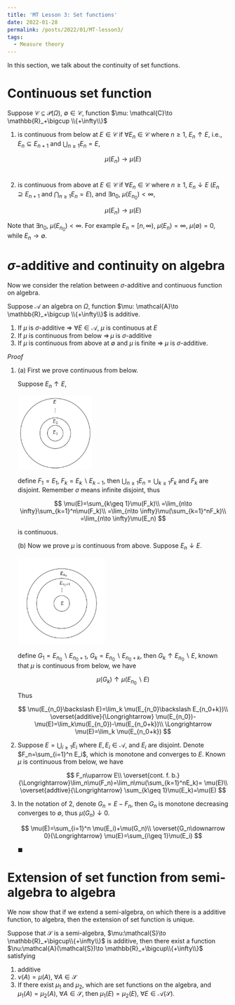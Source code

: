 ```yaml
---
title: 'MT Lesson 3: Set functions'
date: 2022-01-28
permalink: /posts/2022/01/MT-lesson3/
tags:
  - Measure theory
---
```


In this section, we talk about the continuity of set functions.

# Continuous set function

Suppose $\mathcal{C}\subseteq \mathcal{P}(\Omega)$, $\emptyset\in \mathcal{C}$, function $\mu: \mathcal{C}\to \mathbb{R}_+\bigcup \\{+\infty\\}$ 

1. is continuous from below at $E\in \mathcal{C}$ if $\forall E_n\in \mathcal{C}$ where $n \geq 1$, $E_n\uparrow E$, i.e., $E_n\subseteq E_{n+1}$ and $\bigcup_{n\geq 1}E_n=E$,

   

   $$
   \mu(E_n)\to \mu(E)
   $$
   ​      

2. is continuous from above at $E\in \mathcal{C}$ if $\forall E_n\in \mathcal{C}$ where $n \geq 1$, $E_n\downarrow E$ ($E_n\supseteq E_{n+1}$ and $\bigcap_{n\geq 1}E_n=E$), and $\exists n_0$, $\mu(E_{n_0})<\infty$,

   
   
   $$
   \mu(E_n)\to \mu(E)
   $$
   
   

Note that $\exists n_0$, $\mu(E_{n_0})<\infty$. For example $E_n=[n, \infty)$, $\mu(E_n)=\infty$, $\mu(\emptyset)=0$, while $E_n\to \emptyset$.

# $\sigma$-additive and continuity on algebra

Now we consider the relation between $\sigma$-additive and continuous function on algebra.

Suppose $\mathcal{A}$ an algebra on $\Omega$, function $\mu: \mathcal{A}\to \mathbb{R}_+\bigcup \\{+\infty\\}$ is additive.

1. If $\mu$ is $\sigma$-additive $\Longrightarrow$ $\forall E\in \mathcal{A}$, $\mu$ is continuous at $E$ 
2. If $\mu$ is continuous from below $\Longrightarrow\, \mu$ is $\sigma$-additive
3. If $\mu$ is continuous from above at $\emptyset$ and $\mu$ is finite $\Longrightarrow$ $\mu$ is $\sigma$-additive.

*Proof*

1. (a) First we prove continuous from below.

   Suppose $E_n\uparrow E$, 

   <img src="https://github.com/milanmarks/milanmarks.github.io/raw/master/images/diagram-20220128.png" alt="continuous from below" style="zoom: 33%;" />

   define $F_1=E_1$, $F_k=E_k\backslash E_{k-1}$, then $\bigcup_{n\geq 1} E_n=\bigcup_{k\geq 1}F_k$ and $F_k$ are disjoint. Remember $\sigma$ means infinite disjoint, thus 

   

   $$
   \mu(E)=\sum_{k\geq 1}\mu(F_k)\\
   =\lim_{n\to \infty}\sum_{k=1}^n\mu(F_k)\\
   =\lim_{n\to \infty}\mu(\sum_{k=1}^nF_k)\\
   =\lim_{n\to \infty}\mu(E_n)
   $$

   

   is continuous.

   (b) Now we prove $\mu$ is continuous from above. Suppose $E_n\downarrow E$. 

   <img src="https://github.com/milanmarks/milanmarks.github.io/raw/master/images/MT-lesson3-fig2.png" alt="continuous from above" style="zoom:33%;" />

   define $G_1=E_{n_0}\backslash E_{n_0+1}$, $G_k=E_{n_0}\backslash E_{n_0+k}$, then $G_k\uparrow E_{n_0}\backslash E$, known that $\mu$ is continuous from below, we have 

   
   $$
   \mu(G_k)\uparrow \mu(E_{n_0}\backslash E)
   $$
   

   Thus

   
   $$
   \mu(E_{n_0}\backslash E)=\lim_k \mu(E_{n_0}\backslash E_{n_0+k})\\
   \overset{additive}{\Longrightarrow} \mu(E_{n_0})-\mu(E)=\lim_k\mu(E_{n_0})-\mu(E_{n_0+k})\\
   \Longrightarrow \mu(E)=\lim_k \mu(E_{n_0+k})
   $$
   
2. Suppose $E=\bigcup_{i\geq 1}E_i$ where $E, E_i\in \mathcal{A}$, and $E_i$ are disjoint. Denote $F_n=\sum_{i=1}^n E_i$, which is monotone and converges to $E$. Known $\mu$ is continuous from below, we have
   
   $$
   F_n\uparrow E\\
   \overset{cont. f. b.}{\Longrightarrow}\lim_n\mu(F_n)=\lim_n\mu(\sum_{k=1}^nE_k)= \mu(E)\\
   \overset{addtive}{\Longrightarrow} \sum_{k\geq 1}\mu(E_k)=\mu(E)
   $$
   
3. In the notation of 2, denote $G_n=E-F_n$, then $G_n$ is monotone decreasing converges to $\emptyset$, thus $\mu(G_n)\downarrow 0$. 

    
    $$
    \mu(E)=\sum_{i=1}^n \mu(E_i)+\mu(G_n)\\
    \overset{G_n\downarrow 0}{\Longrightarrow} \mu(E)=\sum_{i\geq 1}\mu(E_i)
    $$
    
    $\blacksquare$

# Extension of set function from semi-algebra to algebra

We now show that if we extend a semi-algebra, on which there is a additive function, to algebra, then the extension of set function is unique.

Suppose that $\mathcal{S}$ is a semi-algebra, $\mu:\mathcal{S}\to \mathbb{R}_+\bigcup\\{+\infty\\}$ is additive, then there exist a function $\nu:\mathcal{A}(\mathcal{S})\to \mathbb{R}_+\bigcup\\{+\infty\\}$ satisfying
1. additive
2. $\nu(A)=\mu(A)$, $\forall A \in \mathcal{S}$
3. If there exist $\mu_1$ and $\mu_2$, which are set functions on the algebra, and $\mu_1(A)=\mu_2(A)$, $\forall A\in \mathcal{S}$, then $\mu_1(E)=\mu_2(E)$, $\forall E \in \mathcal{A}(\mathcal{S})$.


